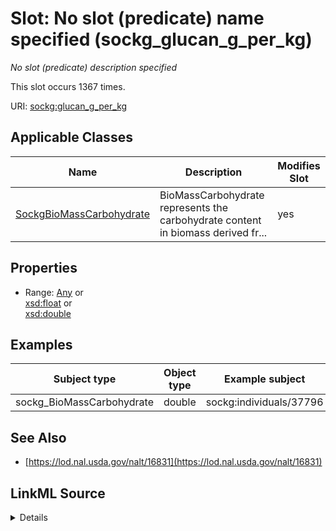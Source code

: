 

# Slot: No slot (predicate) name specified (sockg_glucan_g_per_kg)


_No slot (predicate) description specified_






This slot occurs 1367 times.


URI: [sockg:glucan_g_per_kg](https://idir.uta.edu/sockg-ontology/docs/glucan_g_per_kg)



<!-- no inheritance hierarchy -->





## Applicable Classes

| Name | Description | Modifies Slot |
| --- | --- | --- |
| [SockgBioMassCarbohydrate](../classes/SockgBioMassCarbohydrate.md) | BioMassCarbohydrate represents the carbohydrate content in biomass derived fr... |  yes  |







## Properties

* Range: [Any](../classes/Any.md)&nbsp;or&nbsp;<br />[xsd:float](http://www.w3.org/2001/XMLSchema#float)&nbsp;or&nbsp;<br />[xsd:double](http://www.w3.org/2001/XMLSchema#double)






## Examples

| Subject type | Object type | Example subject | Example object | Occurrences |
| --- | --- | --- | --- | --- |
| sockg_BioMassCarbohydrate | double | sockg:individuals/37796 | 441.3036 | 1367 |


## See Also

* [https://lod.nal.usda.gov/nalt/16831](https://lod.nal.usda.gov/nalt/16831)



## LinkML Source

<details>

```yaml
name: sockg_glucan_g_per_kg
annotations:
  count:
    tag: count
    value: 1367
description: No slot (predicate) description specified
title: No slot (predicate) name specified
examples:
- object:
    example_object: '441.3036'
    example_object_type: double
    example_predicate: sockg:glucan_g_per_kg
    example_subject: sockg:individuals/37796
    example_subject_type: sockg_BioMassCarbohydrate
from_schema: soc-kg
see_also:
- https://lod.nal.usda.gov/nalt/16831
rank: 1000
domain: sockg_BioMassCarbohydrate
slot_uri: sockg:glucan_g_per_kg
alias: sockg_glucan_g_per_kg
domain_of:
- sockg_BioMassCarbohydrate
range: Any
any_of:
- range: float
- range: double

```
</details>